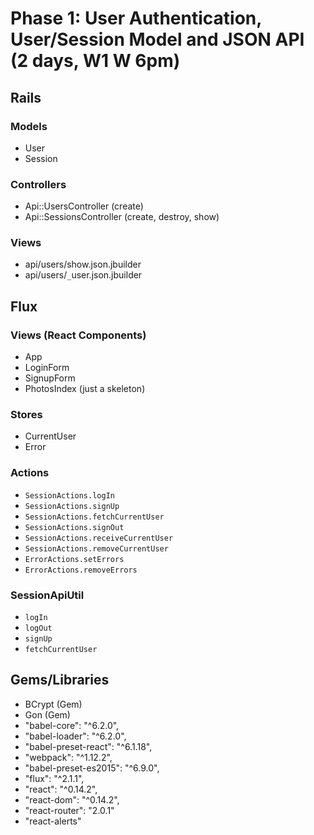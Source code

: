 # Phase 1: User Authentication, User/Session Model and JSON API (2 days, W1 W 6pm)

## Rails
### Models
* User
* Session

### Controllers
* Api::UsersController (create)
* Api::SessionsController (create, destroy, show)

### Views
* api/users/show.json.jbuilder
* api/users/`_`user.json.jbuilder

## Flux
### Views (React Components)
* App
* LoginForm
* SignupForm
* PhotosIndex (just a skeleton)

### Stores
* CurrentUser
* Error

### Actions
* `SessionActions.logIn`
* `SessionActions.signUp`
* `SessionActions.fetchCurrentUser`
* `SessionActions.signOut`
* `SessionActions.receiveCurrentUser`
* `SessionActions.removeCurrentUser`
* `ErrorActions.setErrors`
* `ErrorActions.removeErrors`

### SessionApiUtil
* `logIn`
* `logOut`
* `signUp`  
* `fetchCurrentUser`

## Gems/Libraries
* BCrypt (Gem)
* Gon (Gem)
* "babel-core": "^6.2.0",
* "babel-loader": "^6.2.0",
* "babel-preset-react": "^6.1.18",
* "webpack": "^1.12.2",
* "babel-preset-es2015": "^6.9.0",
* "flux": "^2.1.1",
* "react": "^0.14.2",
* "react-dom": "^0.14.2",
* "react-router": "2.0.1"
* "react-alerts"
